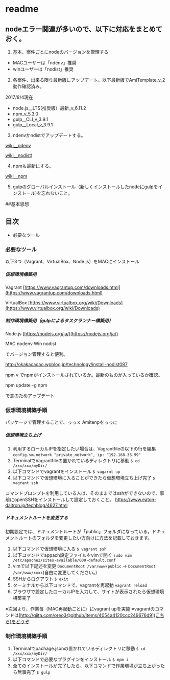 # readme

## nodeエラー関連が多いので、以下に対応をまとめておく。


01. 基本、案件ごとにnodeのバージョンを管理する

- MACユーザーは「ndenv」推奨
- winユーザーは「nodist」推奨

02. 各案件、出来る限り最新版にアップデート。以下最新版でAmiTemplate_v_2動作確認済み。

2017/8/4現在
- node.js__LTS(推奨版）最新_v_6.11.2
- npm_v_5.3.0
- gulp__CLI_v_3.9.1
- gulp__Local_v_3.9.1

03. ndenvかndistでアップデートする。

[wiki__ndenv](https://github.com/amishiro/AmiTemplate-PHP/wiki/ndenv%E3%82%92%E5%88%A9%E7%94%A8%E3%81%97%E3%81%A6%E3%80%81%E3%83%AD%E3%83%BC%E3%82%AB%E3%83%AB%E7%92%B0%E5%A2%83%E3%81%AEnode%E3%81%AE%E3%83%90%E3%83%BC%E3%82%B8%E3%83%A7%E3%83%B3%E3%82%92%E5%AE%89%E5%AE%9A%E7%89%88%E6%9C%80%E6%96%B0%E3%81%AB%E3%80%82)

[wiki__nodist](https://github.com/amishiro/AmiTemplate-PHP/wiki/nodist%E3%82%92%E5%88%A9%E7%94%A8%E3%81%97%E3%81%A6%E3%80%81%E3%83%AD%E3%83%BC%E3%82%AB%E3%83%AB%E7%92%B0%E5%A2%83%E3%81%AEnode%E3%81%AE%E3%83%90%E3%83%BC%E3%82%B8%E3%83%A7%E3%83%B3%E3%82%92%E5%AE%89%E5%AE%9A%E7%89%88%E6%9C%80%E6%96%B0%E3%81%AB%E3%80%82%EF%BC%88%E4%BE%8B-v6.11.1))

04. npmも最新にする。

[wiki__npm](https://github.com/amishiro/AmiTemplate-PHP/wiki/node%E3%81%AE%E3%83%90%E3%83%BC%E3%82%B8%E3%83%A7%E3%83%B3%E3%82%A2%E3%83%83%E3%83%97%E5%BE%8C%E3%81%AB%E8%A1%8C%E3%81%86%E3%80%81npm%E9%96%A2%E9%80%A3%E3%81%AE%E6%9B%B4%E6%96%B0)

05. gulpのグローバルインストール（新しくインストールしたnodeにgulpをインストール)を忘れないこと。


##基本思想



## 目次

- 必要なツール

### 必要なツール

以下3つ（Vagrant、VirtualBox、Node.js）をMACにインストール

##### 仮想環境構築用

Vagrant
[https://www.vagrantup.com/downloads.html](https://www.vagrantup.com/downloads.html)

VirtualBox
[https://www.virtualbox.org/wiki/Downloads](https://www.virtualbox.org/wiki/Downloads)



##### 制作環境構築用（gulpによるタスクランナー構築用）

Node.js
[https://nodejs.org/ja/](https://nodejs.org/ja/)

MAC nodenv
Win nodist

でバージョン管理すると便利。

http://okakacacao.wpblog.jp/technology/install-nodist087

npm v
でnpmがインストールされているか。最新のものが入っているか確認。

npm update -g npm

で念のためアップデート


### 仮想環境構築手順

パッケージで管理することで、っっｘ
Amitenpをっっに

##### 仮想環境立ち上げ

1. 利用するローカルIPを指定したい場合は、Vagrantfileの以下の行を編集
   ``config.vm.network "private_network", ip: "192.168.33.99"``
2. TerminalでVagrantfileの置かれているディレクトリに移動
   ``$ cd /xxx/xxx/myDir/``
3. 以下コマンドでvagrantをインストール
   ``$ vagarnt up``
4. 以下コマンドで仮想環境に入ることができたら仮想環境立ち上げ完了
   ``$ vagrant ssh``

コマンドプロンプトを利用している人は、そのままではsshができないので、事前にopenSSHをインストールして設定しておくこと。
https://www.eaton-daitron.jp/techblog/4627.html



##### ドキュメントルートを変更する

初期設定では、ドキュメントルートが「public」フォルダになっている。ドキュメントルートのフォルダを変更したい方向けに方法を記載しておきます。

1. 以下コマンドで仮想環境に入る
   ``$ vagrant ssh``
2. 以下コマンドでappach設定ファイルをvimで開く
   ``sudo vim /etc/apache2/sites-available/000-default.conf``
3. vimで以下記述を変更
   ``DocumentRoot /var/www/public`` -> ``DocumentRoot /var/www/xxxx``(自由に変更してください。)
4. SSHからログアウト
   ``$ exit``
5. ターミナルから以下コマンドで、vagrantを再起動
   ``vagrant reload``
6. ブラウザで設定したローカルIPを入力して、サイトが表示されたら仮想環境構築完了

※次回より、作業毎（MAC再起動ごとに）にvagrant upを実施
※vagrantのコマンドは[http://qiita.com/oreo3@github/items/4054a4120ccc249676d9](こちら)をどうぞ

### 制作環境構築手順

1. Terminalでpachage.jsonの置かれているディレクトリに移動
   ``$ cd /xxx/xxx/myDir/``
2. 以下コマンドで必要なプラグインをインストール
   ``$ npm i``
3. 全てのインストールが完了したら、以下コマンドで作業環境が立ち上がったら無事完了
   ``$ gulp``
